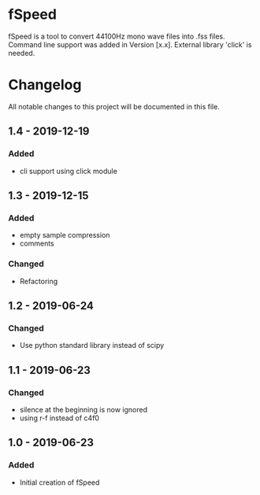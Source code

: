 # fSpeed

fSpeed is a tool to convert 44100Hz mono wave files into .fss files.
Command line support was added in Version [x.x]. External library 'click' is needed.

# Changelog
All notable changes to this project will be documented in this file.

## 1.4 - 2019-12-19
### Added
- cli support using click module

## 1.3 - 2019-12-15
### Added
- empty sample compression
- comments

### Changed
- Refactoring

## 1.2 - 2019-06-24
### Changed
- Use python standard library instead of scipy

## 1.1 - 2019-06-23
### Changed
- silence at the beginning is now ignored
- using r-f instead of c4f0

## 1.0 - 2019-06-23
### Added
- Initial creation of fSpeed